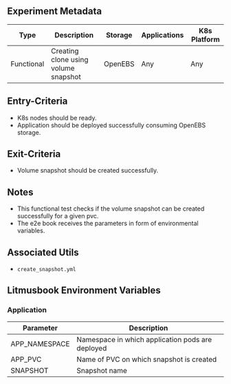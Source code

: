 ## Experiment Metadata

| Type       | Description                          | Storage | Applications | K8s Platform |
| ---------- | ------------------------------------ | ------- | ------------ | ------------ |
| Functional | Creating clone using volume snapshot | OpenEBS | Any          | Any          |

## Entry-Criteria

- K8s nodes should be ready.
- Application should be deployed successfully consuming OpenEBS storage.

## Exit-Criteria

- Volume snapshot should be created successfully.

## Notes

- This functional test checks if the volume snapshot can be created successfully for a given pvc.
- The e2e book receives the parameters in form of environmental variables.

## Associated Utils 

- `create_snapshot.yml`

## Litmusbook Environment Variables

### Application

| Parameter     | Description                                      |
| ------------- | ------------------------------------------------ |
| APP_NAMESPACE | Namespace in which application pods are deployed |
| APP_PVC       | Name of PVC on which snapshot is created         |
| SNAPSHOT      | Snapshot name                                    |